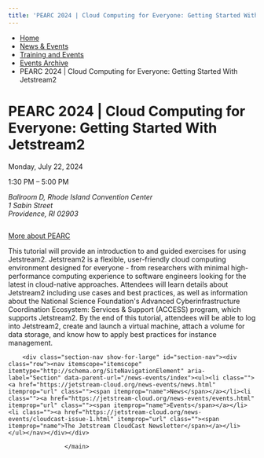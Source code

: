 ```yaml
---
title: 'PEARC 2024 | Cloud Computing for Everyone: Getting Started With Jetstream2: Events Archive: Training and Events: News &amp; Events: Jetstream2: Indiana University'
---
```


<main><div class="content-top"><div class="section breadcrumbs"><div class="row"><div class="layout"><ul itemscope="itemscope" itemtype="http://schema.org/BreadcrumbList"><li itemprop="itemListElement" itemscope="itemscope" itemtype="http://schema.org/ListItem"><a href="../../../index.html" itemprop="item"><span itemprop="name">Home</span></a><meta content="1" itemprop="position"/></li><li itemprop="itemListElement" itemscope="itemscope" itemtype="http://schema.org/ListItem"><a href="../../index.html" itemprop="item"><span itemprop="name">News &amp; Events</span></a><meta content="2" itemprop="position"/></li><li itemprop="itemListElement" itemscope="itemscope" itemtype="http://schema.org/ListItem"><a href="/news-events/js2-events/index" itemprop="item"><span itemprop="name">Training and Events</span></a><meta content="3" itemprop="position"/></li><li itemprop="itemListElement" itemscope="itemscope" itemtype="http://schema.org/ListItem"><a href="/news-events/js2-events/_archive/index" itemprop="item"><span itemprop="name">Events Archive</span></a><meta content="4" itemprop="position"/></li><li class="current" itemprop="itemListElement" itemscope="itemscope" itemtype="http://schema.org/ListItem"><span itemprop="name">PEARC 2024 | Cloud Computing for Everyone: Getting Started With Jetstream2</span><meta content="5" itemprop="position"/></li></ul></div></div></div></div><div id="main-content"><div class="collapsed bg-none section" id="content"><div class="row"><div class="layout"><div class="detail-meta" itemscope="itemscope" itemtype="http://schema.org/Event"><h1 class="no-margin h2" itemprop="name">PEARC 2024 | Cloud Computing for Everyone: Getting Started With Jetstream2</h1><p class="meta date">Monday, July 22, 2024</p><p class="meta time"><span content="2024-07-22T13:30" itemprop="startDate">1:30 PM</span> – <span content="2024-07-22T17:00" itemprop="endDate">5:00 PM</span></p><div class="detail"><address itemprop="address" itemscope="itemscope" itemtype="http://schema.org/PostalAddress"><span itemprop="streetAddress">Ballroom D, Rhode Island Convention Center<br/>1 Sabin Street<br/></span><span itemprop="addressLocality">Providence, </span><span itemprop="addressRegion">RI </span><span itemprop="postalCode">02903</span></address></div></div><!-- /.detail-meta --><div class="one-third float-right"><div class="detail-media"><figure class="media" itemscope="itemscope" itemtype="http://schema.org/ImageObject"><img alt="" src="../../../images/pearc24-logo-color-2048x521.webp"/><figcaption itemprop="caption"></figcaption></figure></div><!-- /.detail-media --></div><div class="text"><a class="button" href="https://pearc.acm.org/pearc24/">More about PEARC</a><p><span style="font-weight: 400;">This tutorial will provide an introduction to and guided exercises for using Jetstream2. Jetstream2 is a flexible, user-friendly cloud computing environment designed for everyone - from researchers with minimal high-performance computing experience to software engineers looking for the latest in cloud-native approaches. Attendees will learn details about Jetstream2 including use cases and best practices, as well as information about the National Science Foundation's Advanced Cyberinfrastructure Coordination Ecosystem: Services &amp; Support (ACCESS) program, which supports Jetstream2. By the end of this tutorial, attendees will be able to log into Jetstream2, create and launch a virtual machine, attach a volume for data storage, and know how to apply best practices for instance management.</span></p></div></div><!-- /.layout --></div></div></div>
                                
          
    
                    
        
    
        <div class="section-nav show-for-large" id="section-nav"><div class="row"><nav itemscope="itemscope" itemtype="http://schema.org/SiteNavigationElement" aria-label="Section" data-parent-url="/news-events/index"><ul><li class=""><a href="https://jetstream-cloud.org/news-events/news.html" itemprop="url" class=""><span itemprop="name">News</span></a></li><li class=""><a href="https://jetstream-cloud.org/news-events/events.html" itemprop="url" class=""><span itemprop="name">Events</span></a></li><li class=""><a href="https://jetstream-cloud.org/news-events/cloudcast-issue-1.html" itemprop="url" class=""><span itemprop="name">The Jetstream CloudCast Newsletter</span></a></li></ul></nav></div></div>
    
                    </main>
